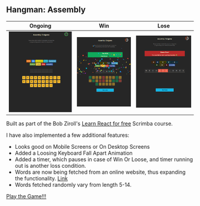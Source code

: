 ## Hangman: Assembly

Ongoing            | Win              | Lose
:-----------------:|:----------------:|:--------------:
![Ongoing](https://github.com/Aryaman-Chauhan/codeHangman/blob/main/public/OngoingSS.png) | ![Win](https://github.com/Aryaman-Chauhan/codeHangman/blob/main/public/WinSS.png) | ![Lose](https://github.com/Aryaman-Chauhan/codeHangman/blob/main/public/LossSS.png)

Built as part of the Bob Ziroll's [Learn React for free](https://scrimba.com/learn/learnreact) Scrimba course.

I have also implemented a few additional features: 
- Looks good on Mobile Screens or On Desktop Screens
- Added a Loosing Keyboard Fall Apart Animation
- Added a timer, which pauses in case of Win Or Loose, and timer running out is another loss condition.
- Words are now being fetched from an online website, thus expanding the functionality. [Link](https://random-word-api.herokuapp.com/word?lang=en&length=${randomLength})
- Words fetched randomly vary from length 5-14.

[Play the Game!!!](https://Aryaman-Chauhan.github.io/codeHangman)